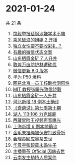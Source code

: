 # 2021-01-24

共 21 条

<!-- BEGIN ZHIHUSEARCH -->
<!-- 最后更新时间 Sun Jan 24 2021 14:32:54 GMT+0800 (CST) -->
1. [饶毅举报裴钢涉嫌学术不端](https://www.zhihu.com/search?q=饶毅)
1. [乘风破浪的姐姐 2 开播](https://www.zhihu.com/search?q=乘风破浪的姐姐第二季)
1. [独立女性要不要收彩礼 ？](https://www.zhihu.com/search?q=奇葩说)
1. [有趣的微信状态文案](https://www.zhihu.com/search?q=微信状态)
1. [山东栖霞金矿 7 人升井](https://www.zhihu.com/search?q=山东金矿)
1. [敦煌万亩防护林遭砍伐](https://www.zhihu.com/search?q=敦煌)
1. [微信更新 8.0 版本](https://www.zhihu.com/search?q=微信更新)
1. [华为 P50 爆料](https://www.zhihu.com/search?q=华为p50)
1. [网易北京一员工核酸检测阳性](https://www.zhihu.com/search?q=网易)
1. [ MIT 教授张曙光致信饶毅](https://www.zhihu.com/search?q=饶毅裴刚)
1. [山东栖霞金矿一人升井](https://www.zhihu.com/search?q=山东金矿)
1. [河北新增 18 例本土确诊](https://www.zhihu.com/search?q=河北新增)
1. [《奇葩说》第七季第十期](https://www.zhihu.com/search?q=奇葩说)
1. [湖人 113:106 力克雄鹿](https://www.zhihu.com/search?q=湖人)
1. [西藏冒险王视频声音曝光](https://www.zhihu.com/search?q=西藏冒险王)
1. [上海新增 6 例本地确诊](https://www.zhihu.com/search?q=上海新增)
1. [金毛未拴绳被保安打致骨折](https://www.zhihu.com/search?q=狗没栓绳被打)
1. [会理县回应墨茶去世 ](https://www.zhihu.com/search?q=墨茶)
1. [华晨宇张碧晨未婚生子](https://www.zhihu.com/search?q=华晨宇张碧晨)
1. [主播墨茶 Official 因病去世](https://www.zhihu.com/search?q=墨茶去世)
1. [云南发生劫持人质案件](https://www.zhihu.com/search?q=云南劫持)
<!-- END ZHIHUSEARCH -->
